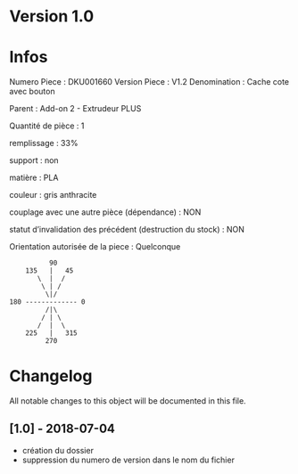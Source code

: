 # Version 1.0
# Infos
Numero Piece : DKU001660
Version Piece : V1.2
Denomination : Cache cote avec bouton

Parent : Add-on 2 - Extrudeur PLUS

Quantité de pièce : 1

remplissage : 33%

support : non

matière : PLA

couleur : gris anthracite

couplage avec une autre pièce (dépendance) : NON

statut d’invalidation des précédent (destruction du stock) : NON

Orientation autorisée de la piece : Quelconque
```
          90
    135   |   45
       \  |  /
        \ | /
         \|/
180 ------------- 0
         /|\
        / | \
       /  |  \   
    225   |   315
         270
```
	   
	  
# Changelog
All notable changes to this object will be documented in this file.


## [1.0] - 2018-07-04
- création du dossier
- suppression du numero de version dans le nom du fichier
